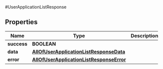 #UserApplicationListResponse

## Properties
Name | Type | Description | Notes
------------ | ------------- | ------------- | -------------
**success** | **BOOLEAN** |  | [optional] 
**data** | [**AllOfUserApplicationListResponseData**](AllOfUserApplicationListResponseData.md) |  | [optional] 
**error** | [**AllOfUserApplicationListResponseError**](AllOfUserApplicationListResponseError.md) |  | [optional] 

